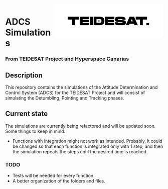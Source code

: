 <img width="350" src="./resources/logo.png" align="right" >

# ADCS Simulations
### From TEIDESAT Project and Hyperspace Canarias

## Description
This repository contains the simulations of the Attitude Determination and Control System (ADCS) for the TEIDESAT Project and will consist of simulating the Detumbling, Pointing and Tracking phases.

## Current state
The simulations are currently being refactored and will be updated soon. Some things to keep in mind:
* Functions with integration might not work as intended. Probably, it could be 
changed so that each function is integrated only with 1 step, and then the simulation 
repeats the steps until the desired time is reached. 

### TODO
* Tests will be needed for every function.
* A better organization of the folders and files.